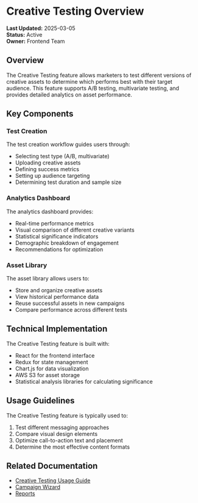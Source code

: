 # Creative Testing Overview

**Last Updated:** 2025-03-05  
**Status:** Active  
**Owner:** Frontend Team

## Overview

The Creative Testing feature allows marketers to test different versions of creative assets to determine which performs best with their target audience. This feature supports A/B testing, multivariate testing, and provides detailed analytics on asset performance.

## Key Components

### Test Creation

The test creation workflow guides users through:

- Selecting test type (A/B, multivariate)
- Uploading creative assets
- Defining success metrics
- Setting up audience targeting
- Determining test duration and sample size

### Analytics Dashboard

The analytics dashboard provides:

- Real-time performance metrics
- Visual comparison of different creative variants
- Statistical significance indicators
- Demographic breakdown of engagement
- Recommendations for optimization

### Asset Library

The asset library allows users to:

- Store and organize creative assets
- View historical performance data
- Reuse successful assets in new campaigns
- Compare performance across different tests

## Technical Implementation

The Creative Testing feature is built with:

- React for the frontend interface
- Redux for state management
- Chart.js for data visualization
- AWS S3 for asset storage
- Statistical analysis libraries for calculating significance

## Usage Guidelines

The Creative Testing feature is typically used to:

1. Test different messaging approaches
2. Compare visual design elements
3. Optimize call-to-action text and placement
4. Determine the most effective content formats

## Related Documentation

- [Creative Testing Usage Guide](./usage.md)
- [Campaign Wizard](../campaign-wizard/overview.md)
- [Reports](../reports/overview.md) 